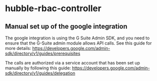 # hubble-rbac-controller

## Manual set up of the google integration

The google integration is using the G Suite Admin SDK, and you need to ensure that the G-Suite admin module allows API calls.
See this guide for more details: https://developers.google.com/admin-sdk/directory/v1/guides/prerequisites  

The calls are authorized via a service account that has been set up manually by following this guide:
https://developers.google.com/admin-sdk/directory/v1/guides/delegation


